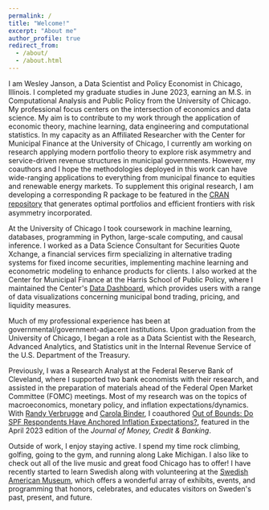 ```yaml
---
permalink: /
title: "Welcome!"
excerpt: "About me"
author_profile: true
redirect_from: 
  - /about/
  - /about.html
---
```


I am Wesley Janson, a Data Scientist and Policy Economist in Chicago, Illinois. I completed my graduate studies in June 2023, earning an M.S. in Computational Analysis and Public Policy from the University of Chicago. My professional focus centers on the intersection of economics and data science. My aim is to contribute to my work through the application of economic theory, machine learning, data engineering and computational statistics. In my capacity as an Affiliated Researcher with the Center for Municipal Finance at the University of Chicago, I currently am working on research applying modern portfolio theory to explore risk asymmetry and service-driven revenue structures in municipal governments. However, my coauthors and I hope the methodologies deployed in this work can have wide-ranging applications to everything from municipal finance to equities and renewable energy markets. To supplement this original research, I am developing a corresponding R package to be featured in the <a href="https://cran.r-project.org/" data-sf-ec-immutable="" data-sf-marked="" target="_blank" rel="noopener"><span style="text-decoration: underline;">CRAN repository</span></a> that generates optimal portfolios and eﬃcient frontiers with risk asymmetry incorporated.

At the University of Chicago I took coursework in machine learning, databases, programming in Python, large-scale computing, and causal inference. I worked as a Data Science Consultant for Securities Quote Xchange, a financial services firm specializing in alternative trading systems for fixed income securities, implementing machine learning and econometric modeling to enhance products for clients. I also worked at the Center for Municipal Finance at the Harris School of Public Policy, where I maintained the Center's <a href="https://munifinance.uchicago.edu/data_dashboard/" data-sf-ec-immutable="" data-sf-marked="" target="_blank" rel="noopener"><span style="text-decoration: underline;">Data Dashboard</span></a>, which provides users with a range of data visualizations concerning municipal bond trading, pricing, and liquidity measures.

Much of my professional experience has been at governmental/government-adjacent institutions. Upon graduation from the University of Chicago, I began a role as a Data Scientist with the Research, Advanced Analytics, and Statistics unit in the Internal Revenue Service of the U.S. Department of the Treasury. 

Previously, I was a Research Analyst at the Federal Reserve Bank of Cleveland, where I supported two bank economists with their research, and assisted in the  preparation of materials ahead of the Federal Open Market Committee (FOMC) meetings. Most of my research was on the topics of macroeconomics, monetary policy, and inflation expectations/dynamics. With <a href="https://www.clevelandfed.org/research/economists/verbrugge-randal-j" data-sf-ec-immutable="" data-sf-marked="" target="_blank" rel="noopener"><span style="text-decoration: underline;">Randy Verbrugge</span></a> and <a href="https://carolabinder.sites.haverford.edu/" data-sf-ec-immutable="" data-sf-marked="" target="_blank" rel="noopener"><span style="text-decoration: underline;">Carola Binder</span></a>, I coauthored <a href="https://onlinelibrary.wiley.com/doi/abs/10.1111/jmcb.12968" data-sf-ec-immutable="" data-sf-marked="" target="_blank" rel="noopener"><span style="text-decoration: underline;">Out of Bounds: Do SPF Respondents Have Anchored Inflation Expectations?</span></a>, featured in the April 2023 edition of the *Journal of Money, Credit & Banking*. 

Outside of work, I enjoy staying active. I spend my time rock climbing, golfing, going to the gym, and running along Lake Michigan. I also like to check out all of the live music and great food Chicago has to offer! I have recently started to learn Swedish along with volunteering at the <a href="https://swedishamericanmuseum.org/" data-sf-ec-immutable="" data-sf-marked="" target="_blank" rel="noopener"><span style="text-decoration: underline;">Swedish American Museum</span></a>, which offers a wonderful array of exhibits, events, and programming that honors, celebrates, and educates visitors on Sweden's past, present, and future.
